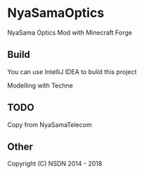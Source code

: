 # NyaSamaOptics
NyaSama Optics Mod with Minecraft Forge

## Build
You can use IntelliJ IDEA to build this project

Modelling with Techne

## TODO
Copy from NyaSamaTelecom

## Other
Copyright (C) NSDN 2014 - 2018

